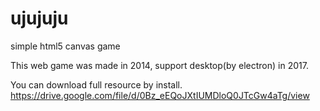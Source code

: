 # ujujuju
simple html5 canvas game

This web game was made in 2014, support desktop(by electron) in 2017.

You can download full resource by install. 
https://drive.google.com/file/d/0Bz_eEQoJXtIUMDloQ0JTcGw4aTg/view
